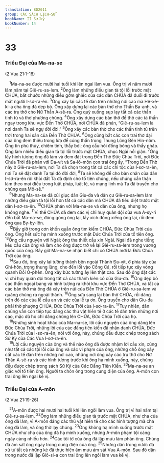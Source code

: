 ```yaml
---
translation: BD2011
group: CÁC SÁCH LỊCH-SỬ
bookName: II Sử-ký 
bookNumber: 14
---
```


<div class="title"><h1>33</h1><h3>Triều Ðại của Ma-na-se</h3><p>(2 Vua 21:1-18)</p></div>
<span class="verse 2su_33_1"> <sup>1</sup>Ma-na-se được mười hai tuổi khi lên ngai làm vua. Ông trị vì năm mươi lăm năm tại Giê-ru-sa-lem. </span>
<span class="verse 2su_33_2"><sup>2</sup>Ông làm những điều gian tà tội lỗi trước mặt CHÚA, bắt chước những điều gớm ghiếc của các dân CHÚA đã đuổi đi trước mặt người I-sơ-ra-ên. </span>
<span class="verse 2su_33_3"><sup>3</sup>Ông xây lại các tế đàn trên những nơi cao mà Hê-xê-ki-a cha ông đã dẹp bỏ. Ông xây dựng lại các bàn thờ cho Thần Ba-anh, và các trụ thờ cho Nữ Thần A-sê-ra. Ông quỳ xuống sụp lạy tất cả các thần tinh tú và thờ phượng chúng. </span>
<span class="verse 2su_33_4"><sup>4</sup>Ông xây dựng các bàn thờ để thờ các tà thần ngay trong khu vực Ðền Thờ CHÚA, nơi CHÚA đã phán, “Giê-ru-sa-lem là nơi danh Ta sẽ ngự đời đời.” </span>
<span class="verse 2su_33_5"><sup>5</sup>Ông xây các bàn thờ cho các thần tinh tú trên trời trong hai sân của Ðền Thờ CHÚA. </span>
<span class="verse 2su_33_6"><sup>6</sup>Ông cũng bắt các con trai thơ dại của ông đem thiêu trong lửa để cúng thần trong Thung Lũng Bên Hin-nôm. Ông tin phù thủy, chiêm tinh, thầy bói; ông cầu hỏi đồng bóng và thầy pháp. Ông làm nhiều điều gian tà tội lỗi trước mặt CHÚA, chọc Ngài nổi giận. </span>
<span class="verse 2su_33_7"><sup>7</sup>Ông lấy hình tượng ông đã làm và đem đặt trong Ðền Thờ Ðức Chúa Trời, nơi Ðức Chúa Trời đã phán với Ða-vít và Sa-lô-môn con trai ông ấy, “Trong Ðền Thờ nầy ở Giê-ru-sa-lem, nơi Ta đã chọn trong tất cả các chi tộc của I-sơ-ra-ên, nơi Ta sẽ đặt danh Ta tại đó đời đời, </span>
<span class="verse 2su_33_8"><sup>8</sup>Ta sẽ không để cho bàn chân của dân I-sơ-ra-ên rời khỏi đất Ta đã định cho tổ tiên chúng, nếu chúng cẩn thận làm theo mọi điều trong luật pháp, luật lệ, và mạng lịnh mà Ta đã truyền cho chúng qua Mô-sê.”<br/></span>
<span class="verse 2su_33_9"> <sup>9</sup>Nhưng Ma-na-se đã xúi giục dân Giu-đa và dân cư Giê-ru-sa-lem làm những điều gian tà tội lỗi hơn tất cả các dân mà CHÚA đã tiêu diệt trước mặt dân I-sơ-ra-ên. </span>
<span class="verse 2su_33_10"><sup>10</sup>CHÚA phán với Ma-na-se và dân của ông, nhưng họ không nghe. </span>
<span class="verse 2su_33_11"><sup>11</sup>Vì thế CHÚA đã đem các vị chỉ huy quân đội của vua A-sy-ri đến bắt Ma-na-se, đóng gông ông lại, lấy xích đồng xiềng ông lại, rồi đem ông qua By-by-lôn.<br/></span>
<span class="verse 2su_33_12"> <sup>12</sup>Bấy giờ trong cơn khốn quẫn ông tìm kiếm CHÚA, Ðức Chúa Trời của ông. Ông hết sức hạ mình xuống trước mặt Ðức Chúa Trời của tổ tiên ông. </span>
<span class="verse 2su_33_13"><sup>13</sup>Ông cầu nguyện với Ngài; ông tha thiết cầu xin Ngài. Ngài đã nghe tiếng kêu cầu của ông và làm cho ông được trở về lại Giê-ru-sa-lem trong vương quốc của ông. Bấy giờ Ma-na-se nhận biết chỉ có CHÚA mới là Ðức Chúa Trời của ông.<br/></span>
<span class="verse 2su_33_14"> <sup>14</sup>Sau đó, ông xây lại tường thành bên ngoài Thành Ða-vít, ở phía tây của Ghi-hôn, trong thung lũng, cho đến lối vào Cổng Cá, rồi tiếp tục xây vòng quanh Ðồi Ô-phên. Ông xây bức tường ấy lên thật cao. Sau đó ông đặt các vị chỉ huy quân đội trong tất cả các thành kiên cố của Giu-đa. </span>
<span class="verse 2su_33_15"><sup>15</sup>Ông dẹp bỏ các thần ngoại bang và hình tượng ra khỏi khu vực Ðền Thờ CHÚA, và tất cả các bàn thờ mà ông đã xây trên núi của Ðền Thờ CHÚA ở Giê-ru-sa-lem và quăng chúng ra ngoài thành. </span>
<span class="verse 2su_33_16"><sup>16</sup>Ông sửa sang lại bàn thờ CHÚA, rồi dâng trên đó các của lễ cầu an và các của lễ tạ ơn. Ông truyền cho dân Giu-đa phải thờ phượng CHÚA, Ðức Chúa Trời của I-sơ-ra-ên. </span>
<span class="verse 2su_33_17"><sup>17</sup>Tuy nhiên, dân chúng vẫn còn tiếp tục dâng các thú vật hiến tế ở các tế đàn trên những nơi cao, mặc dù họ chỉ dâng chúng lên CHÚA, Ðức Chúa Trời của họ.<br/></span>
<span class="verse 2su_33_18"> <sup>18</sup>Những sinh hoạt khác của Ma-na-se, lời cầu nguyện của ông dâng lên Ðức Chúa Trời, những lời của các đấng tiên kiến đã nhân danh CHÚA, Ðức Chúa Trời của I-sơ-ra-ên, nói với ông, này, chúng đều được chép trong sách Sử Ký của Các Vua I-sơ-ra-ên.<br/></span>
<span class="verse 2su_33_19"> <sup>19</sup>Lời cầu nguyện của ông và thể nào ông đã được nhậm lời cầu xin, cũng như tất cả các tội lỗi của ông và các vi phạm của ông, những chỗ ông xây cất các tế đàn trên những nơi cao, những nơi ông xây các trụ thờ cho Nữ Thần A-sê-ra và các hình tượng trước khi ông hạ mình xuống, này, chúng đều được chép trong sách Sử Ký của Các Ðấng Tiên Kiến. </span>
<span class="verse 2su_33_20"><sup>20</sup>Ma-na-se an giấc với tổ tiên ông. Người ta chôn ông trong cung điện của ông. A-môn con trai ông lên ngai kế vị.<br/></span>
<div class="title"><h3>Triều Ðại của A-môn</h3><p>(2 Vua 21:19-26)</p></div>
<span class="verse 2su_33_21"> <sup>21</sup>A-môn được hai mươi hai tuổi khi lên ngôi làm vua. Ông trị vì hai năm tại Giê-ru-sa-lem. </span>
<span class="verse 2su_33_22"><sup>22</sup>Ông làm những điều gian tà trước mặt CHÚA, như cha của ông đã làm, vì A-môn dâng các thú vật hiến tế cho các hình tượng mà cha ông đã làm, và ông thờ lạy chúng. </span>
<span class="verse 2su_33_23"><sup>23</sup>Ông không hạ mình xuống trước mặt CHÚA như cha của ông đã hạ mình xuống, nhưng A-môn phạm tội càng ngày càng nhiều hơn. </span>
<span class="verse 2su_33_24"><sup>24</sup>Các tôi tớ của ông đã lập mưu làm phản ông. Chúng đã ám sát ông ngay trong cung điện của ông. </span>
<span class="verse 2su_33_25"><sup>25</sup>Nhưng dân trong nước đã xử tử tất cả những kẻ đã thực hiện âm mưu ám sát Vua A-môn. Sau đó dân trong nước đã lập Giô-si-a con trai ông lên ngôi làm vua kế vị.<br/></span>
